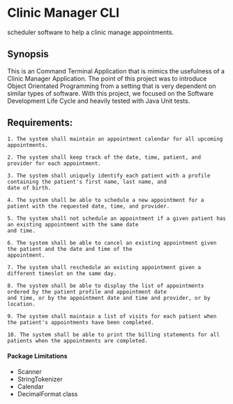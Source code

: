 # Clinic Manager CLI
scheduler software to help a clinic manage appointments.

## Synopsis
This is an Command Terminal Application that is mimics the usefulness of a Clinic Manager Application. The point of this project was to introduce Object Orientated Programming from a setting that is very dependent on similar types of software. With this project, we focused on the Software Development Life Cycle and heavily tested with Java Unit tests.


## Requirements:

    1. The system shall maintain an appointment calendar for all upcoming appointments.

    2. The system shall keep track of the date, time, patient, and provider for each appointment.

    3. The system shall uniquely identify each patient with a profile containing the patient's first name, last name, and  
    date of birth.

    4. The system shall be able to schedule a new appointment for a patient with the requested date, time, and provider.

    5. The system shall not schedule an appointment if a given patient has an existing appointment with the same date
    and time.

    6. The system shall be able to cancel an existing appointment given the patient and the date and time of the 
    appointment.

    7. The system shall reschedule an existing appointment given a different timeslot on the same day.

    8. The system shall be able to display the list of appointments ordered by the patient profile and appointment date 
    and time, or by the appointment date and time and provider, or by location.

    9. The system shall maintain a list of visits for each patient when the patient's appointments have been completed.

    10. The system shall be able to print the billing statements for all patients when the appointments are completed.

#### Package Limitations
- Scanner
- StringTokenizer
- Calendar
- DecimalFormat class
